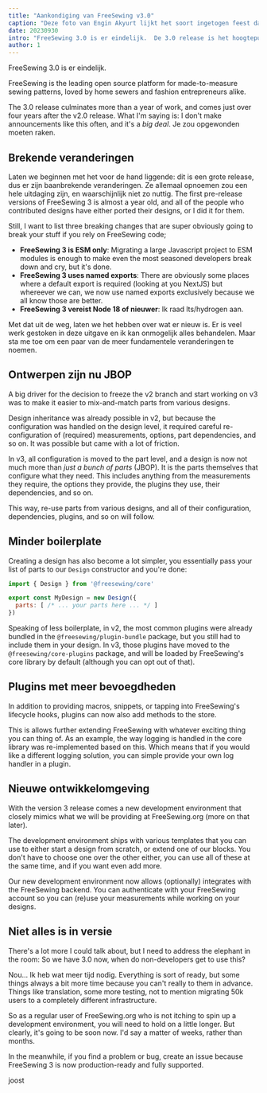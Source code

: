 ```yaml
---
title: "Aankondiging van FreeSewing v3.0"
caption: "Deze foto van Engin Akyurt lijkt het soort ingetogen feest dat geschikt is voor deze aankondiging"
date: 20230930
intro: "FreeSewing 3.0 is er eindelijk.  De 3.0 release is het hoogtepunt van meer dan een jaar werk en komt iets meer dan vier jaar na de v2.0 release. Wat ik wil zeggen is: ik doe dit soort aankondigingen niet vaak, en het is een grote deal. Je zou opgewonden moeten raken."
author: 1
---
```


FreeSewing 3.0 is er eindelijk.

FreeSewing is the leading open source platform for made-to-measure sewing patterns, loved by home sewers and fashion entrepreneurs alike.

The 3.0 release culminates more than a year of work, and comes just over four years after the v2.0 release.  What I'm saying is: I don't make announcements like this often, and it's a *big deal*. Je zou opgewonden moeten raken.

## Brekende veranderingen

Laten we beginnen met het voor de hand liggende: dit is een grote release, dus er zijn baanbrekende veranderingen. Ze allemaal opnoemen zou een hele uitdaging zijn, en waarschijnlijk niet zo nuttig. The first pre-release versions of FreeSewing 3 is almost a year old, and all of the people who contributed designs  have either ported their designs, or I did it for them.

Still, I want to list three breaking changes that are super obviously going to break your stuff if you rely on FreeSewing code;

- **FreeSewing 3 is ESM only**: Migrating a large Javascript project to ESM modules is enough to make even the most seasoned developers break down and cry, but it's done.
- **FreeSewing 3 uses named exports**: There are obviously some places where a default export is required (looking at you NextJS) but whereever we can, we now use named exports exclusively because we all know those are better.
- **FreeSewing 3 vereist Node 18 of nieuwer**: Ik raad lts/hydrogen aan.

Met dat uit de weg, laten we het hebben over wat er nieuw is. Er is veel werk gestoken in deze uitgave en ik kan onmogelijk alles behandelen. Maar sta me toe om een paar van de meer fundamentele veranderingen te noemen.

## Ontwerpen zijn nu JBOP

A big driver for the decision to freeze the v2 branch and start working on v3 was to make it easier to mix-and-match parts from various designs.

Design inheritance was already possible in v2, but because the configuration was handled on the design level, it required careful re-configuration of (required) measurements, options, part dependencies, and so on. It was possible but came with a lot of friction.

In v3, all configuration is moved to the part level, and a design is now not much more than *just a bunch of parts* (JBOP).  It is the parts themselves that configure what they need. This includes anything from the measurements they require, the options they provide, the plugins they use, their dependencies, and so on.

This way, re-use parts from various designs, and all of their configuration, dependencies, plugins, and so on will follow.

## Minder boilerplate

Creating a design has also become a lot simpler, you essentially pass your list of parts to our `Design` constructor and you're done:

```mjs
import { Design } from '@freesewing/core'

export const MyDesign = new Design({ 
  parts: [ /* ... your parts here ... */ ]
})
```

Speaking of less boilerplate, in v2, the most common plugins were already bundled in the `@freesewing/plugin-bundle` package, but you still had to include them in your design.  In v3, those plugins have moved to the `@freesewing/core-plugins` package, and will be loaded by FreeSewing's core library by default (although you can opt out of that).

## Plugins met meer bevoegdheden

In addition to providing macros, snippets, or tapping into FreeSewing's lifecycle hooks, plugins can now also add methods to the store.

This is allows further extending FreeSewing with whatever exciting thing you can thing of.  As an example, the way logging is handled in the core library was re-implemented based on this.  Which means that if you would like a different logging solution, you can simple provide your own log handler in a plugin.

## Nieuwe ontwikkelomgeving

With the version 3 release comes a new development environment that closely mimics what we will be providing at FreeSewing.org (more on that later).

The development environment ships with various templates that you can use to either start a design from scratch, or extend one of our blocks. You don't have to choose one over the other either, you can use all of these at the same time, and if you want even add more.

Our new development environment now allows (optionally) integrates with the FreeSewing backend. You can authenticate with your FreeSewing account so you can (re)use your measurements while working on your designs.

## Niet alles is in versie

There's a lot more I could talk about, but I need to address the elephant in the room: So we have 3.0 now, when do non-developers get to use this?

Nou... Ik heb wat meer tijd nodig. Everything is sort of ready, but some things always a bit more time because you can't really to them in advance. Things like translation, some more testing, not to mention migrating 50k users to a completely different infrastructure.

So as a regular user of FreeSewing.org who is not itching to spin up a development environment, you will need to hold on a little longer.  But clearly, it's going to be soon now. I'd say a matter of weeks, rather than months.

In the meanwhile, if you find a problem or bug, create an issue because FreeSewing 3 is now production-ready and fully supported.

joost


